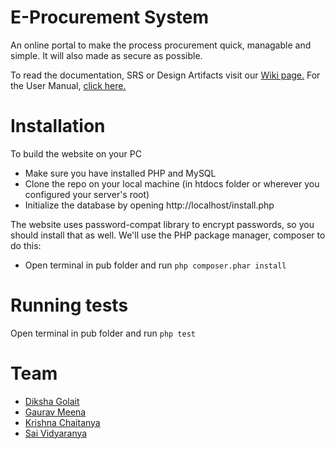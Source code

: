 E-Procurement System
==================

An online portal to make the process procurement quick, managable and simple. It will also made as secure as possible.

To read the documentation, SRS or Design Artifacts visit our [Wiki page.](https://github.com/chaitan94/cs258-iiti-group2/wiki)
For the User Manual, [click here.](https://github.com/chaitan94/cs258-iiti-group2/wiki/User-Manual) 

# Installation

To build the website on your PC

* Make sure you have installed PHP and MySQL
* Clone the repo on your local machine (in htdocs folder or wherever you configured your server's root)
* Initialize the database by opening http://localhost/install.php

The website uses password-compat library to encrypt passwords, so you should install that as well.
We'll use the PHP package manager, composer to do this:

* Open terminal in pub folder and run `php composer.phar install`

# Running tests
Open terminal in pub folder and run `php test`

# Team

* [Diksha Golait](https://github.com/dikshagolait/)
* [Gaurav Meena](https://github.com/gxim/)
* [Krishna Chaitanya](https://github.com/chaitan94/)
* [Sai Vidyaranya](https://github.com/Vidyaranya/)
